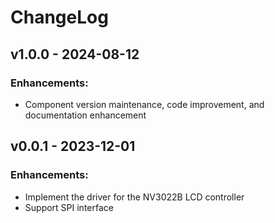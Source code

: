 # ChangeLog

## v1.0.0 - 2024-08-12

### Enhancements:

* Component version maintenance, code improvement, and documentation enhancement

## v0.0.1 - 2023-12-01

### Enhancements:

* Implement the driver for the NV3022B LCD controller
* Support SPI interface

